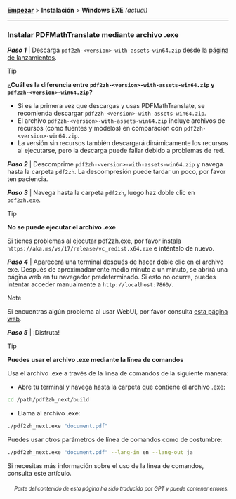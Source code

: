 [**Empezar**](./getting-started.md) > **Instalación** > **Windows EXE** _(actual)_

---

### Instalar PDFMathTranslate mediante archivo .exe

***Paso 1*** | Descarga `pdf2zh-<version>-with-assets-win64.zip` desde la [página de lanzamientos](https://github.com/PDFMathTranslate/PDFMathTranslate-next/releases).

> [!TIP]
> **¿Cuál es la diferencia entre `pdf2zh-<version>-with-assets-win64.zip` y `pdf2zh-<version>-win64.zip`?**
>
> - Si es la primera vez que descargas y usas PDFMathTranslate, se recomienda descargar `pdf2zh-<version>-with-assets-win64.zip`.
> - El archivo `pdf2zh-<version>-with-assets-win64.zip` incluye archivos de recursos (como fuentes y modelos) en comparación con `pdf2zh-<version>-win64.zip`.
> - La versión sin recursos también descargará dinámicamente los recursos al ejecutarse, pero la descarga puede fallar debido a problemas de red.

***Paso 2*** | Descomprime `pdf2zh-<version>-with-assets-win64.zip` y navega hasta la carpeta `pdf2zh`. La descompresión puede tardar un poco, por favor ten paciencia.

***Paso 3*** | Navega hasta la carpeta `pdf2zh`, luego haz doble clic en `pdf2zh.exe`.

> [!TIP]
> **No se puede ejecutar el archivo .exe**
>
> Si tienes problemas al ejecutar pdf2zh.exe, por favor instala `https://aka.ms/vs/17/release/vc_redist.x64.exe` e inténtalo de nuevo.

***Paso 4*** | Aparecerá una terminal después de hacer doble clic en el archivo exe. Después de aproximadamente medio minuto a un minuto, se abrirá una página web en tu navegador predeterminado. Si esto no ocurre, puedes intentar acceder manualmente a `http://localhost:7860/`.

> [!NOTE]
>
> Si encuentras algún problema al usar WebUI, por favor consulta [esta página web](./USAGE_webui.md).

***Paso 5*** | ¡Disfruta!

> [!TIP]
> **Puedes usar el archivo .exe mediante la línea de comandos**
>
> Usa el archivo .exe a través de la línea de comandos de la siguiente manera:
>
> - Abre tu terminal y navega hasta la carpeta que contiene el archivo .exe:
>
> ```bash
> cd /path/pdf2zh_next/build
> ```
>
> - Llama al archivo .exe:
>
> ```bash
> ./pdf2zh_next.exe "document.pdf"
> ```
>
> Puedes usar otros parámetros de línea de comandos como de costumbre:
>
> ```bash
> ./pdf2zh_next.exe "document.pdf" --lang-in en --lang-out ja
> ```
>
> Si necesitas más información sobre el uso de la línea de comandos, consulta este artículo.

<div align="right"> 
<h6><small>Parte del contenido de esta página ha sido traducido por GPT y puede contener errores.</small></h6>